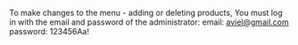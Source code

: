 To make changes to the menu - adding or deleting products,
You must log in with the email and password of the administrator:
email: aviel@gmail.com
password: 123456Aa!
